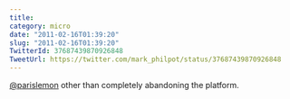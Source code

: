 ```yaml
---
title: 
category: micro
date: "2011-02-16T01:39:20"
slug: "2011-02-16T01:39:20"
TwitterId: 37687439870926848
TweetUrl: https://twitter.com/mark_philpot/status/37687439870926848
---
```


[@parislemon](https://twitter.com/parislemon) other than completely abandoning
the platform.
